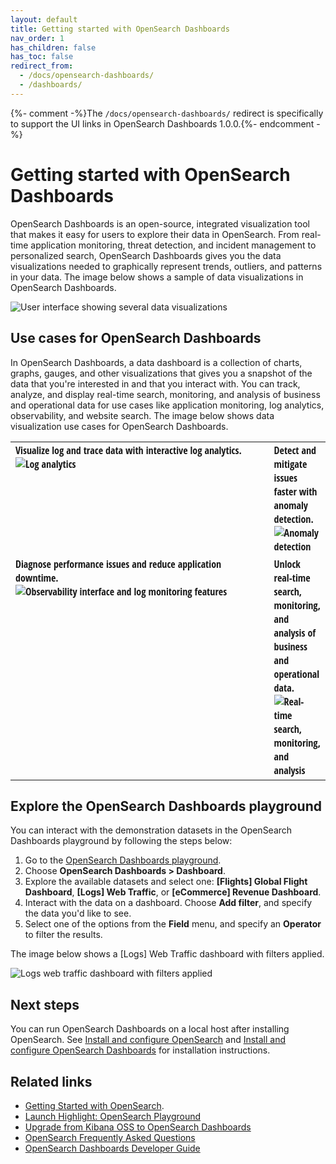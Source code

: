 ```yaml
---
layout: default
title: Getting started with OpenSearch Dashboards
nav_order: 1
has_children: false
has_toc: false
redirect_from:
  - /docs/opensearch-dashboards/
  - /dashboards/
---
```


{%- comment -%}The `/docs/opensearch-dashboards/` redirect is specifically to support the UI links in OpenSearch Dashboards 1.0.0.{%- endcomment -%}

# Getting started with OpenSearch Dashboards

OpenSearch Dashboards is an open-source, integrated visualization tool that makes it easy for users to explore their data in OpenSearch. From real-time application monitoring, threat detection, and incident management to personalized search, OpenSearch Dashboards gives you the data visualizations needed to graphically represent trends, outliers, and patterns in your data. The image below shows a sample of data visualizations in OpenSearch Dashboards.  

<img src="{{site.url}}{{site.baseurl}}/images/dashboard-flight.png" alt="User interface showing several data visualizations">

## Use cases for OpenSearch Dashboards

In OpenSearch Dashboards, a data dashboard is a collection of charts, graphs, gauges, and other visualizations that gives you a snapshot of the data that you're interested in and that you interact with. You can track, analyze, and display real-time search, monitoring, and analysis of business and operational data for use cases like application monitoring, log analytics, observability, and website search. The image below shows data visualization use cases for OpenSearch Dashboards.   

<table style="table-layout: fixed; width: 100%;">
<tbody>
<tr>
<td style="text-align: left; font-family:Open Sans Condensed; vertical-align: top; width: 100%;">Visualize log and trace data with interactive log analytics.<img src="{{site.url}}{{site.baseurl}}/images/visualize-log-data.png" alt="Log analytics" /></td>
<td style="text-align: left; font-family:Open Sans Condensed; width: 100%;">Detect and mitigate issues faster with anomaly detection.<img src="{{site.url}}{{site.baseurl}}/images/anomaly-detection.png" alt="Anomaly detection" /></td>
</tr>
<tr>
<td style="text-align: left; font-family:Open Sans Condensed; vertical-align: top; width: 100%;">Diagnose performance issues and reduce application downtime.<img src="{{site.url}}{{site.baseurl}}/images/observability.png" alt="Observability interface and log monitoring features" /></td>
<td style="text-align: left; font-family:Open Sans Condensed; vertical-align: top; width: 100%;">Unlock real-time search, monitoring, and analysis of business and operational data.<img src="{{site.url}}{{site.baseurl}}/images/analyzing-data-logs.png" alt="Real-time search, monitoring, and analysis" /></td>
</tr>
</tbody>
</table> 

## Explore the OpenSearch Dashboards playground

You can interact with the demonstration datasets in the OpenSearch Dashboards playground by following the steps below:

1. Go to the [OpenSearch Dashboards playground](https://playground.opensearch.org/app/home).
2. Choose **OpenSearch Dashboards > Dashboard**. 
3. Explore the available datasets and select one: **[Flights] Global Flight Dashboard**, **[Logs] Web Traffic**, or **[eCommerce] Revenue Dashboard**.
4. Interact with the data on a dashboard. Choose **Add filter**, and specify the data you'd like to see. 
5. Select one of the options from the **Field** menu, and specify an **Operator** to filter the results.  

The image below shows a [Logs] Web Traffic dashboard with filters applied.

<img src="{{site.url}}{{site.baseurl}}/images/log-dashboard-filter.png" alt="Logs web traffic dashboard with filters applied">

## Next steps 

You can run OpenSearch Dashboards on a local host after installing OpenSearch. See [Install and configure OpenSearch]({{site.url}}{{site.baseurl}}/opensearch/install/index/) and [Install and configure OpenSearch Dashboards]({{site.url}}{{site.baseurl}}/dashboards/install/index/) for installation instructions.  

## Related links
- [Getting Started with OpenSearch]({{site.url}}{{site.baseurl}}).
- [Launch Highlight: OpenSearch Playground](https://www.opensearch.org/blog/community/2022/10/opensearch-playground/)
- [Upgrade from Kibana OSS to OpenSearch Dashboards]({{site.url}}{{site.baseurl}}/upgrade-to/dashboards-upgrade-to/)
- [OpenSearch Frequently Asked Questions]({{site.url}}{{site.baseurl}}/faq/)
- [OpenSearch Dashboards Developer Guide](https://github.com/opensearch-project/OpenSearch-Dashboards/blob/main/DEVELOPER_GUIDE.md)